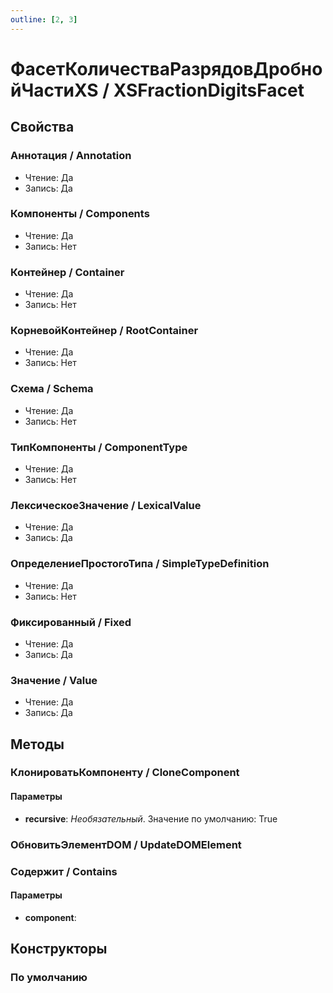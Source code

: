 ```yaml
---
outline: [2, 3]
---
```


# ФасетКоличестваРазрядовДробнойЧастиXS / XSFractionDigitsFacet


## Свойства


### Аннотация / Annotation

* Чтение: Да
* Запись: Да

### Компоненты / Components

* Чтение: Да
* Запись: Нет

### Контейнер / Container

* Чтение: Да
* Запись: Нет

### КорневойКонтейнер / RootContainer

* Чтение: Да
* Запись: Нет

### Схема / Schema

* Чтение: Да
* Запись: Нет

### ТипКомпоненты / ComponentType

* Чтение: Да
* Запись: Нет

### ЛексическоеЗначение / LexicalValue

* Чтение: Да
* Запись: Да

### ОпределениеПростогоТипа / SimpleTypeDefinition

* Чтение: Да
* Запись: Нет

### Фиксированный / Fixed

* Чтение: Да
* Запись: Да

### Значение / Value

* Чтение: Да
* Запись: Да

## Методы


### КлонироватьКомпоненту / CloneComponent


#### Параметры

* **recursive**:  *Необязательный*. Значение по умолчанию: True

### ОбновитьЭлементDOM / UpdateDOMElement


### Содержит / Contains


#### Параметры

* **component**: 

## Конструкторы


### По умолчанию

